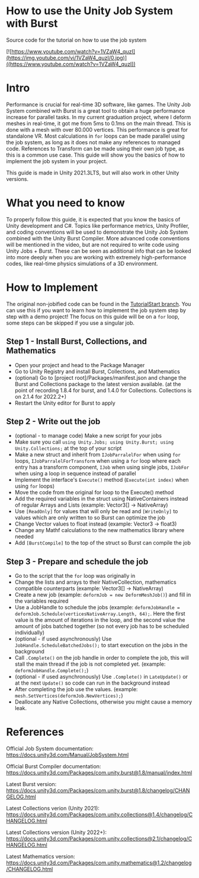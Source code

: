 # How to use the Unity Job System with Burst
Source code for the tutorial on how to use the job system

[![https://www.youtube.com/watch?v=1VZaW4_quzI](https://img.youtube.com/vi/1VZaW4_quzI/0.jpg)]((https://www.youtube.com/watch?v=1VZaW4_quzI))



# Intro

Performance is crucial for real-time 3D software, like games.
The Unity Job System combined with Burst is a great tool to obtain a huge performance increase for parallel tasks.
In my current graduation project, where I deform meshes in real-time, it got me from 5ms to 0.1ms on the main thread. This is done with a mesh with over 80.000 vertices. This performance is great for standalone VR.
Most calculations in `for` loops can be made parallel using the job system, as long as it does not make any references to managed code. References to Transform can be made using their own job type, as this is a common use case.
This guide will show you the basics of how to implement the job system in your project.

This guide is made in Unity 2021.3LTS, but will also work in other Unity versions.


# What you need to know

To properly follow this guide, it is expected that you know the basics of Unity development and C#. 
Topics like performance metrics, Unity Profiler, and coding conventions will be used to demonstrate the Unity Job System combined with the Unity Burst Compiler. More advanced code conventions will be mentioned in the video, but are not required to write code using Unity Jobs + Burst. These can be seen as additional info that can be looked into more deeply when you are working with extremely high-performance codes, like real-time physics simulations of a 3D environment.


# How to Implement

The original non-jobified code can be found in the [TutorialStart branch](https://github.com/smitdylan2001/JobSystemTutorial/tree/TutorialStart). You can use this if you want to learn how to implement the job system step by step with a demo project!
The focus on this guide will be on a `for` loop, some steps can be skipped if you use a singular job.


## Step 1 - Install Burst, Collections, and Mathematics

- Open your project and head to the Package Manager
- Go to Unity Registry and install Burst, Collections, and Mathematics
- (optional) Go to [project root]/Packages/manifest.json and change the Burst and Collections package to the latest version available. (at the point of recording 1.8.4 for burst, and 1.4.0 for Collections. Collections is on 2.1.4 for 2022.2+)
- Restart the Unity editor for Burst to apply

## Step 2 - Write out the job

- (optional - to manage code) Make a new script for your jobs
- Make sure you call `using Unity.Jobs; using Unity.Burst; using Unity.Collections;` at the top of your script
- Make a new struct and inherit from `IJobParralelFor` when using `for` loops, `IJobParralelForTransform` when using a `for` loop where each entry has a transform component, `IJob` when using single jobs, `IJobFor` when using a loop in sequence instead of parallel 
- Implement the interface's `Execute()` method (`Execute(int index)` when using `for` loops)
- Move the code from the original for loop to the Execute() method
- Add the required variables in the struct using NativeContainers instead of regular Arrays and Lists (example: Vector3[] -> NativeArray<float3>)
- Use `[ReadOnly]` for values that will only be read and `[WriteOnly]` to values which are only written to so Burst can optimize the job
- Change Vector values to float instead (example: Vector3 -> float3)
- Change any Mathf calculations to the new mathematics library where needed
- Add `[BurstCompile]` to the top of the struct so Burst can compile the job

## Step 3 - Prepare and schedule the job
  
- Go to the script that the `for` loop was originally in
- Change the lists and arrays to their NativeCollection, mathematics compatible counterparts (example: Vector3[] -> NativeArray<float3>)
- Create a new job (example: `deformJob = new DeformMeshJob()`) and fill in the variables required
- Use a JobHandle to schedule the jobs (example: `deformJobHandle = deformJob.Schedule(verticesNativeArray.Length, 64);`. Here the first value is the amount of iterations in the loop, and the second value the amount of jobs batched together (so not every job has to be scheduled individually)
- (optional - if used asynchronously) Use `JobHandle.ScheduleBatchedJobs();` to start execution on the jobs in the background
- Call `.Complete()` on the job handle in order to complete the job, this will stall the main thread if the job is not completed yet. (example: `deformJobHandle.Complete();`)
- (optional - if used asynchronously) Use `.Complete()` in `LateUpdate()` or at the next `Update()` so code can run in the background instead
- After completing the job use the values. (example: `mesh.SetVertices(deformJob.NewVertices);`)
- Deallocate any Native Collections, otherwise you might cause a memory leak.
  
  
  
# References
  
Official Job System documentation: https://docs.unity3d.com/Manual/JobSystem.html
  
Official Burst Compiler documentation: https://docs.unity3d.com/Packages/com.unity.burst@1.8/manual/index.html
  
Latest Burst version: https://docs.unity3d.com/Packages/com.unity.burst@1.8/changelog/CHANGELOG.html
  
Latest Collections verion (Unity 2021): https://docs.unity3d.com/Packages/com.unity.collections@1.4/changelog/CHANGELOG.html

Latest Collections version (Unity 2022+): https://docs.unity3d.com/Packages/com.unity.collections@2.1/changelog/CHANGELOG.html

Latest Mathematics version: https://docs.unity3d.com/Packages/com.unity.mathematics@1.2/changelog/CHANGELOG.html
